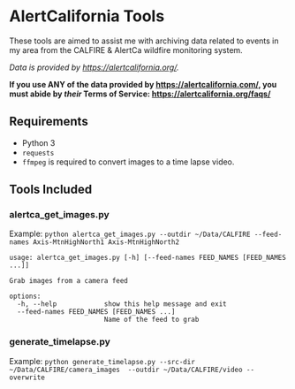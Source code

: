 # AlertCalifornia Tools

These tools are aimed to assist me with archiving data related to events in my
area from the CALFIRE & AlertCa wildfire monitoring system.

*Data is provided by <https://alertcalifornia.org/>.*

**If you use ANY of the
data provided by <https://alertcalifornia.com/>,
you must abide by *their*
Terms of Service: <https://alertcalifornia.org/faqs/>**

## Requirements

- Python 3
- `requests`
- `ffmpeg` is required to convert images to a time lapse video.

## Tools Included

### alertca_get_images.py

Example: `python alertca_get_images.py --outdir ~/Data/CALFIRE --feed-names Axis-MtnHighNorth1 Axis-MtnHighNorth2`

```shell
usage: alertca_get_images.py [-h] [--feed-names FEED_NAMES [FEED_NAMES ...]]

Grab images from a camera feed

options:
  -h, --help            show this help message and exit
  --feed-names FEED_NAMES [FEED_NAMES ...]
                        Name of the feed to grab
```

### generate_timelapse.py

Example: `python generate_timelapse.py --src-dir ~/Data/CALFIRE/camera_images  --outdir ~/Data/CALFIRE/video --overwrite`
